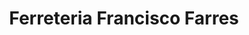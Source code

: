 ---
title: "Ferreteria Francisco Farres"
url: /san-juan/ferreteria-francisco-farres/
shop: hardware
---